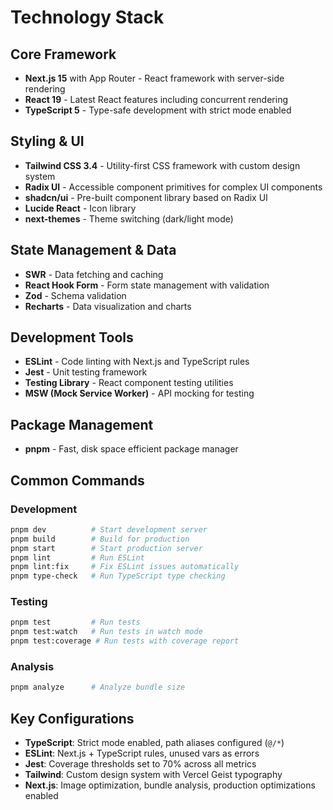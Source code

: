 # Technology Stack

## Core Framework
- **Next.js 15** with App Router - React framework with server-side rendering
- **React 19** - Latest React features including concurrent rendering
- **TypeScript 5** - Type-safe development with strict mode enabled

## Styling & UI
- **Tailwind CSS 3.4** - Utility-first CSS framework with custom design system
- **Radix UI** - Accessible component primitives for complex UI components
- **shadcn/ui** - Pre-built component library based on Radix UI
- **Lucide React** - Icon library
- **next-themes** - Theme switching (dark/light mode)

## State Management & Data
- **SWR** - Data fetching and caching
- **React Hook Form** - Form state management with validation
- **Zod** - Schema validation
- **Recharts** - Data visualization and charts

## Development Tools
- **ESLint** - Code linting with Next.js and TypeScript rules
- **Jest** - Unit testing framework
- **Testing Library** - React component testing utilities
- **MSW (Mock Service Worker)** - API mocking for testing

## Package Management
- **pnpm** - Fast, disk space efficient package manager

## Common Commands

### Development
```bash
pnpm dev          # Start development server
pnpm build        # Build for production
pnpm start        # Start production server
pnpm lint         # Run ESLint
pnpm lint:fix     # Fix ESLint issues automatically
pnpm type-check   # Run TypeScript type checking
```

### Testing
```bash
pnpm test         # Run tests
pnpm test:watch   # Run tests in watch mode
pnpm test:coverage # Run tests with coverage report
```

### Analysis
```bash
pnpm analyze      # Analyze bundle size
```

## Key Configurations
- **TypeScript**: Strict mode enabled, path aliases configured (`@/*`)
- **ESLint**: Next.js + TypeScript rules, unused vars as errors
- **Jest**: Coverage thresholds set to 70% across all metrics
- **Tailwind**: Custom design system with Vercel Geist typography
- **Next.js**: Image optimization, bundle analysis, production optimizations enabled
